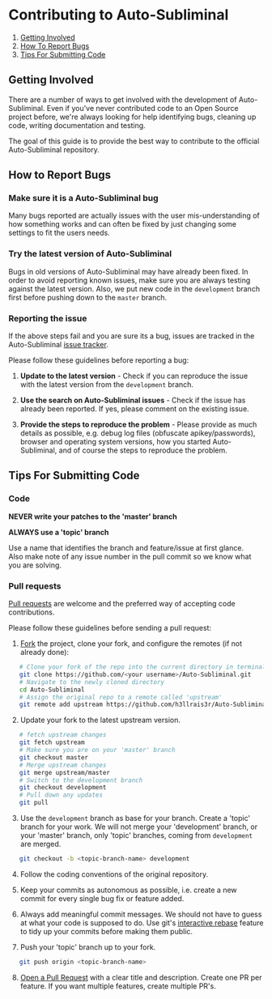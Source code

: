 # Contributing to Auto-Subliminal

1. [Getting Involved](#getting-involved)
2. [How To Report Bugs](#how-to-report-bugs)
3. [Tips For Submitting Code](#tips-for-submitting-code)

## Getting Involved

There are a number of ways to get involved with the development of Auto-Subliminal. Even if you've never contributed code to an Open Source project before, we're always looking for help identifying bugs, cleaning up code, writing documentation and testing.

The goal of this guide is to provide the best way to contribute to the official Auto-Subliminal repository.

## How to Report Bugs

### Make sure it is a Auto-Subliminal bug

Many bugs reported are actually issues with the user mis-understanding of how something works and can often be fixed by just changing some settings to fit the users needs.

### Try the latest version of Auto-Subliminal

Bugs in old versions of Auto-Subliminal may have already been fixed. In order to avoid reporting known issues, make sure you are always testing against the latest version. Also, we put new code in the `development` branch first before pushing down to the `master` branch.

### Reporting the issue

If the above steps fail and you are sure its a bug, issues are tracked in the Auto-Subliminal [issue tracker](https://github.com/h3llrais3r/Auto-Subliminal).

Please follow these guidelines before reporting a bug:

1. **Update to the latest version** - Check if you can reproduce the issue with the latest version from the `development` branch.

2. **Use the search on Auto-Subliminal issues** - Check if the issue has already been reported. If yes, please comment on the existing issue.

3. **Provide the steps to reproduce the problem** - Please provide as much details as possible, e.g. debug log files (obfuscate apikey/passwords), browser and operating system versions, how you started Auto-Subliminal, and of course the steps to reproduce the problem.


## Tips For Submitting Code

### Code

**NEVER write your patches to the 'master' branch**

**ALWAYS use a 'topic' branch**

Use a name that identifies the branch and feature/issue at first glance.  
Also make note of any issue number in the pull commit so we know what you are solving.

### Pull requests

[Pull requests](https://help.github.com/articles/using-pull-requests) are welcome and the preferred way of accepting code contributions.

Please follow these guidelines before sending a pull request:

1. [Fork](http://help.github.com/fork-a-repo/) the project, clone your fork, and configure the remotes (if not already done):

```bash
   # Clone your fork of the repo into the current directory in terminal
   git clone https://github.com/<your username>/Auto-Subliminal.git
   # Navigate to the newly cloned directory
   cd Auto-Subliminal
   # Assign the original repo to a remote called 'upstream'
   git remote add upstream https://github.com/h3llrais3r/Auto-Subliminal.git
```

2. Update your fork to the latest upstream version.

```bash
   # fetch upstream changes
   git fetch upstream
   # Make sure you are on your 'master' branch
   git checkout master
   # Merge upstream changes
   git merge upstream/master
   # Switch to the development branch
   git checkout development
   # Pull down any updates
   git pull
```

3. Use the `development` branch as base for your branch. Create a 'topic' branch for your work. We will not merge your 'development' branch, or your 'master' branch, only 'topic' branches, coming from `development` are merged.

```bash
   git checkout -b <topic-branch-name> development
```

4. Follow the coding conventions of the original repository.

5. Keep your commits as autonomous as possible, i.e. create a new commit for every single bug fix or feature added.

6. Always add meaningful commit messages. We should not have to guess at what your code is supposed to do. Use git's [interactive rebase](https://help.github.com/articles/interactive-rebase) feature to tidy up your commits before making them public.

7. Push your 'topic' branch up to your fork.

```bash
   git push origin <topic-branch-name>
```

8. [Open a Pull Request](https://help.github.com/articles/using-pull-requests) with a clear title and description. Create one PR per feature. If you want multiple features, create multiple PR's.
